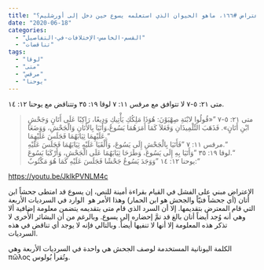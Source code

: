 ```yaml
---
title: "الإعتراض #١٦٦، ماهو الحيوان الذي استعلمه يسوع حين دخل إلى أورشليم؟"
date: "2020-06-18"
categories: 
  - "القسم-الخامس-الإختلافات-في-التفاصيل"
  - "تناقضات"
tags: 
  - "لوقا"
  - "متى"
  - "مرقس"
  - "يوحنا"
---
```


متى ٢١: ٥-٧ لا تتوافق مع مرقس ١١: ٧ لوقا ١٩: ٣٥ وتتناقض مع يوحنا ١٢: ١٤.

> متى ٢١: ٥-٧ ”«قُولُوا لابْنَةِ صِهْيَوْنَ: هُوَذَا مَلِكُكِ يَأْتِيكِ وَدِيعًا، رَاكِبًا عَلَى أَتَانٍ وَجَحْشٍ ابْنِ أَتَانٍ». فَذَهَبَ التِّلْمِيذَانِ وَفَعَلاَ كَمَا أَمَرَهُمَا يَسُوعُ،وَأَتَيَا بِالأَتَانِ وَالْجَحْشِ، وَوَضَعَا عَلَيْهِمَا ثِيَابَهُمَا فَجَلَسَ عَلَيْهِمَا.“  
> مرقس ١١: ٧ ”فَأَتَيَا بِالْجَحْشِ إِلَى يَسُوعَ، وَأَلْقَيَا عَلَيْهِ ثِيَابَهُمَا فَجَلَسَ عَلَيْهِ.“  
> لوقا ١٩: ٣٥ ”وَأَتَيَا بِهِ إِلَى يَسُوعَ، وَطَرَحَا ثِيَابَهُمَا عَلَى الْجَحْشِ، وَأَرْكَبَا يَسُوعَ.“  
> يوحنا ١٢: ١٤ ”وَوَجَدَ يَسُوعُ جَحْشًا فَجَلَسَ عَلَيْهِ كَمَا هُوَ مَكْتُوبٌ:“

https://youtu.be/JklkPVNLM4c

الإعتراض مبني على الفشل في القيام بقراءة أمينة للنص، إن يسوع قد امتطى جحشاً ابن أتان (أي جحشاً فتيّاً والجحش هو ابن الحمار) وهذا الأمر هو  الوارد في السرديات الأربعة التي قام المعترض بتقديمها. إلا أن السرد الذي قام متى بتقديمه يتضمن معلومة إضافية ألا وهي أنه وُجد أيضاً أتان بالغ قد تمَّ إحضاره إلى يسوع. وبالرغم من أن البشائر الأُخرى لا تذكر هذه المعلومة إلا أنها لا تنفيها أيضاً. وبالتالي فإنه لا يوجد أي تناقض في هذه السرديات.

الكلمة اليونانية المستخدمة لوصف الجحش هي واحدة في السرديات الأربعة وهي πῶλος وتُقرأ بُولوس.
